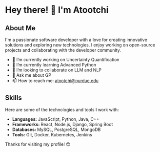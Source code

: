 # Hey there! 👋 I'm Atootchi

## About Me

I'm a passionate software developer with a love for creating innovative solutions and exploring new technologies. I enjoy working on open-source projects and collaborating with the developer community.

- 🔭 I’m currently working on Uncertainty Quantification
- 🌱 I’m currently learning Advanced Python
- 👯 I’m looking to collaborate on LLM and NLP
- 💬 Ask me about GP
- 📫 How to reach me: atootchi@purdue.edu


## Skills

Here are some of the technologies and tools I work with:

- **Languages:** JavaScript, Python, Java, C++
- **Frameworks:** React, Node.js, Django, Spring Boot
- **Databases:** MySQL, PostgreSQL, MongoDB
- **Tools:** Git, Docker, Kubernetes, Jenkins

Thanks for visiting my profile! 😊
